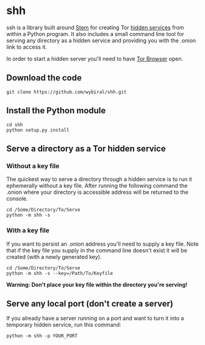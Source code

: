 # shh

ssh is a library built around [Stem](https://stem.torproject.org/) for creating Tor [hidden services](https://www.torproject.org/docs/hidden-services.html.en) from within a Python program. It also includes a small command line tool for serving any directory as a hidden service and providing you with the .onion link to access it.

In order to start a hidden server you'll need to have [Tor Browser](https://www.torproject.org/projects/torbrowser.html.en#downloads) open.

## Download the code

```git clone https://github.com/wybiral/shh.git```

## Install the Python module

```
cd shh
python setup.py install
```

## Serve a directory as a Tor hidden service

### Without a key file
The quickest way to serve a directory through a hidden service is to run it ephemerally without a key file. After running the following command the .onion where your directory is accessible address will be returned to the console.
```
cd /Some/Directory/To/Serve
python -m shh -s
```

### With a key file
If you want to persist an .onion address you'll need to supply a key file. Note that if the key file you supply in the command line doesn't exist it will be created (with a newly generated key).
```
cd /Some/Directory/To/Serve
python -m shh -s --key=/Path/To/Keyfile
```
**Warning: Don't place your key file within the directory you're serving!**

## Serve any local port (don't create a server)
If you already have a server running on a port and want to turn it into a temporary hidden service, run this command:
```
python -m shh -p YOUR_PORT
```
